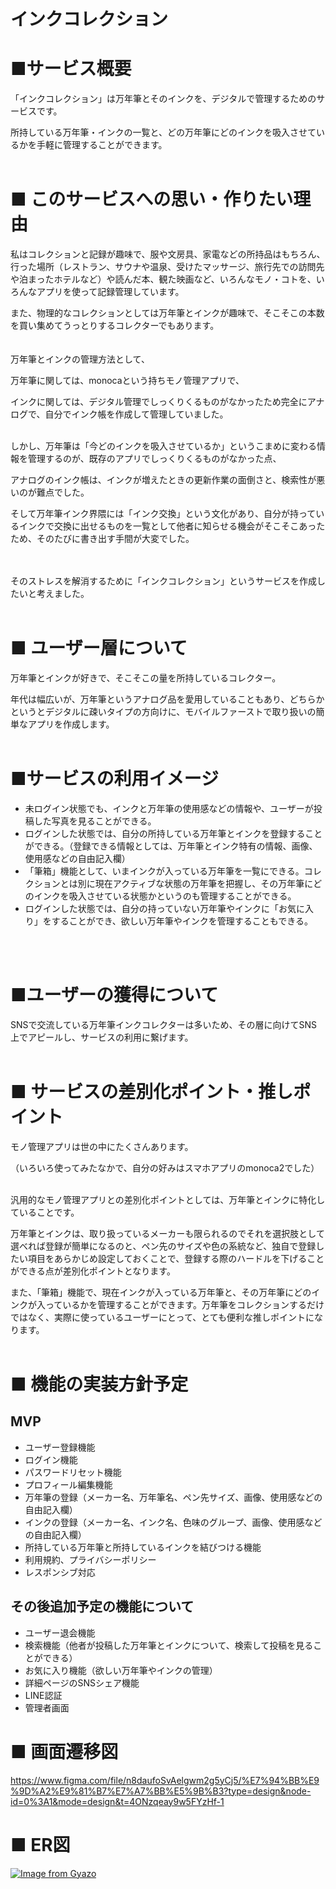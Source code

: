 # インクコレクション

# ■サービス概要

「インクコレクション」は万年筆とそのインクを、デジタルで管理するためのサービスです。

所持している万年筆・インクの一覧と、どの万年筆にどのインクを吸入させているかを手軽に管理することができます。
<br>
<br>

# ■ このサービスへの思い・作りたい理由

私はコレクションと記録が趣味で、服や文房具、家電などの所持品はもちろん、行った場所（レストラン、サウナや温泉、受けたマッサージ、旅行先での訪問先や泊まったホテルなど）や読んだ本、観た映画など、いろんなモノ・コトを、いろんなアプリを使って記録管理しています。

また、物理的なコレクションとしては万年筆とインクが趣味で、そこそこの本数を買い集めてうっとりするコレクターでもあります。
<br>
<br>
<br>
万年筆とインクの管理方法として、

万年筆に関しては、monocaという持ちモノ管理アプリで、

インクに関しては、デジタル管理でしっくりくるものがなかったため完全にアナログで、自分でインク帳を作成して管理していました。
<br>
<br>

しかし、万年筆は「今どのインクを吸入させているか」というこまめに変わる情報を管理するのが、既存のアプリでしっくりくるものがなかった点、

アナログのインク帳は、インクが増えたときの更新作業の面倒さと、検索性が悪いのが難点でした。

そして万年筆インク界隈には「インク交換」という文化があり、自分が持っているインクで交換に出せるものを一覧として他者に知らせる機会がそこそこあったため、そのたびに書き出す手間が大変でした。
<br>
<br>
<br>

そのストレスを解消するために「インクコレクション」というサービスを作成したいと考えました。
<br>
<br>

# ■ ユーザー層について

万年筆とインクが好きで、そこそこの量を所持しているコレクター。

年代は幅広いが、万年筆というアナログ品を愛用していることもあり、どちらかというとデジタルに疎いタイプの方向けに、モバイルファーストで取り扱いの簡単なアプリを作成します。
<br>
<br>

#  ■サービスの利用イメージ

- 未ログイン状態でも、インクと万年筆の使用感などの情報や、ユーザーが投稿した写真を見ることができる。
- ログインした状態では、自分の所持している万年筆とインクを登録することができる。（登録できる情報としては、万年筆とインク特有の情報、画像、使用感などの自由記入欄）
- 「筆箱」機能として、いまインクが入っている万年筆を一覧にできる。コレクションとは別に現在アクティブな状態の万年筆を把握し、その万年筆にどのインクを吸入させている状態かというのも管理することができる。
- ログインした状態では、自分の持っていない万年筆やインクに「お気に入り」をすることができ、欲しい万年筆やインクを管理することもできる。
<br>
<br>

# ■ユーザーの獲得について

SNSで交流している万年筆インクコレクターは多いため、その層に向けてSNS上でアピールし、サービスの利用に繋げます。
<br>
<br>

# ■ サービスの差別化ポイント・推しポイント

モノ管理アプリは世の中にたくさんあります。

（いろいろ使ってみたなかで、自分の好みはスマホアプリのmonoca2でした）
<br>
<br>

汎用的なモノ管理アプリとの差別化ポイントとしては、万年筆とインクに特化していることです。

万年筆とインクは、取り扱っているメーカーも限られるのでそれを選択肢として選べれば登録が簡単になるのと、ペン先のサイズや色の系統など、独自で登録したい項目をあらかじめ設定しておくことで、登録する際のハードルを下げることができる点が差別化ポイントとなります。

また、「筆箱」機能で、現在インクが入っている万年筆と、その万年筆にどのインクが入っているかを管理することができます。万年筆をコレクションするだけではなく、実際に使っているユーザーにとって、とても便利な推しポイントになります。
<br>
<br>

# ■ 機能の実装方針予定

## MVP

- ユーザー登録機能
- ログイン機能
- パスワードリセット機能
- プロフィール編集機能
- 万年筆の登録（メーカー名、万年筆名、ペン先サイズ、画像、使用感などの自由記入欄）
- インクの登録（メーカー名、インク名、色味のグループ、画像、使用感などの自由記入欄）
- 所持している万年筆と所持しているインクを結びつける機能
- 利用規約、プライバシーポリシー
- レスポンシブ対応

## その後追加予定の機能について

- ユーザー退会機能
- 検索機能（他者が投稿した万年筆とインクについて、検索して投稿を見ることができる）
- お気に入り機能（欲しい万年筆やインクの管理）
- 詳細ページのSNSシェア機能
- LINE認証
- 管理者画面

# ■ 画面遷移図

https://www.figma.com/file/n8daufoSvAelgwm2g5yCj5/%E7%94%BB%E9%9D%A2%E9%81%B7%E7%A7%BB%E5%9B%B3?type=design&node-id=0%3A1&mode=design&t=4ONzqeay9w5FYzHf-1

# ■ ER図
[![Image from Gyazo](https://i.gyazo.com/c327a05b14870707bd0b95d41fc02e1c.png)](https://gyazo.com/c327a05b14870707bd0b95d41fc02e1c)